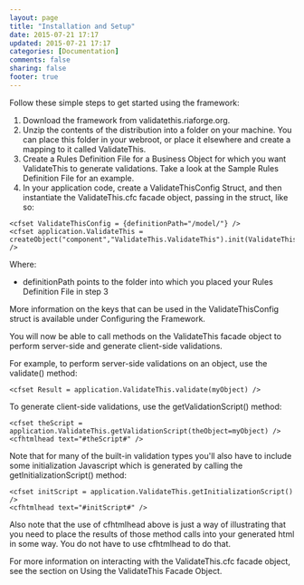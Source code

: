 ```yaml
---
layout: page
title: "Installation and Setup"
date: 2015-07-21 17:17
updated: 2015-07-21 17:17
categories: [Documentation]
comments: false
sharing: false
footer: true
---
```

Follow these simple steps to get started using the framework:

1. Download the framework from validatethis.riaforge.org.
2. Unzip the contents of the distribution into a folder on your machine. You can place this folder in your webroot, or place it elsewhere and create a mapping to it called ValidateThis.
3. Create a Rules Definition File for a Business Object for which you want ValidateThis to generate validations. Take a look at the Sample Rules Definition File for an example.
4. In your application code, create a ValidateThisConfig Struct, and then instantiate the ValidateThis.cfc facade object, passing in the struct, like so:

```
<cfset ValidateThisConfig = {definitionPath="/model/"} />
<cfset application.ValidateThis = createObject("component","ValidateThis.ValidateThis").init(ValidateThisConfig) />
```

Where:

* definitionPath points to the folder into which you placed your Rules Definition File in step 3

More information on the keys that can be used in the ValidateThisConfig struct is available under Configuring the Framework.

You will now be able to call methods on the ValidateThis facade object to perform server-side and generate client-side validations.

For example, to perform server-side validations on an object, use the validate() method:

```
<cfset Result = application.ValidateThis.validate(myObject) />
```

To generate client-side validations, use the getValidationScript() method:

```
<cfset theScript = application.ValidateThis.getValidationScript(theObject=myObject) />
<cfhtmlhead text="#theScript#" />
```

Note that for many of the built-in validation types you'll also have to include some initialization Javascript which is generated by calling the getInitializationScript() method:

```
<cfset initScript = application.ValidateThis.getInitializationScript() />
<cfhtmlhead text="#initScript#" />
```

Also note that the use of cfhtmlhead above is just a way of illustrating that you need to place the results of those method calls into your generated html in some way. You do not have to use cfhtmlhead to do that.

For more information on interacting with the ValidateThis.cfc facade object, see the section on Using the ValidateThis Facade Object.